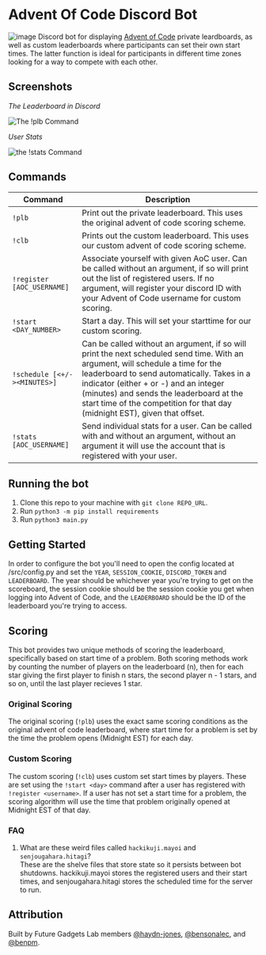 # Advent Of Code Discord Bot
![image](https://user-images.githubusercontent.com/9584084/141237987-6867c86d-58f5-4d1b-85be-f77bbc34a054.png)
Discord bot for displaying [Advent of Code](https://adventofcode.com) private leardboards, as well as custom leaderboards where participants can set their own start times. The latter function is ideal for participants in different time zones looking for a way to compete with each other.

## Screenshots

*The Leaderboard in Discord*

![The !plb Command](https://media.discordapp.net/attachments/732435214986510340/914383644288766012/unknown.png?width=944&height=678)

*User Stats*

![the !stats Command](https://media.discordapp.net/attachments/732435214986510340/914385531528433704/unknown.png?width=324&height=678)

## Commands
| Command                    | Description |
| -----------                | ----------- |
| `!plb`                     | Print out the private leaderboard. This uses the original advent of code scoring scheme.|
| `!clb`                     | Prints out the custom leaderboard. This uses our custom advent of code scoring scheme.|
| `!register [AOC_USERNAME]`     | Associate yourself with given AoC user. Can be called without an argument, if so will print out the list of registered users. If no argument, will register your discord ID with your Advent of Code username for custom scoring.|
| `!start <DAY_NUMBER>` | Start a day. This will set your starttime for our custom scoring. |
| `!schedule [<+/-><MINUTES>]` | Can be called without an argument, if so will print the next scheduled send time. With an argument, will schedule a time for the leaderboard to send automatically. Takes in a indicator (either + or -)  and an integer (minutes) and sends the leaderboard at the start time of the competition for that day (midnight EST), given that offset. |
| `!stats [AOC_USERNAME]` | Send individual stats for a user. Can be called with and without an argument, without an argument it will use the account that is registered with your user. |

## Running the bot
1. Clone this repo to your machine with `git clone REPO_URL`. 
2. Run `python3 -m pip install requirements`
3. Run `python3 main.py`

## Getting Started
In order to configure the bot you'll need to open the config located at /src/config.py and set the `YEAR`, `SESSION_COOKIE`, `DISCORD_TOKEN` and `LEADERBOARD`. The year should be whichever year you're trying to get on the scoreboard, the session cookie should be the session cookie you get when logging into Advent of Code, and the `LEADERBOARD` should be the ID of the leaderboard you're trying to access.

## Scoring
This bot provides two unique methods of scoring the leaderboard, specifically based on start time of a problem. Both scoring methods work by counting the number of players on the leaderboard (n), then for each star giving the first player to finish n stars, the second player n - 1 stars, and so on, until the last player recieves 1 star. 

### Original Scoring
The original scoring (`!plb`) uses the exact same scoring conditions as the original advent of code leaderboard, where start time for a problem is set by the time the problem opens (Midnight EST) for each day. 

### Custom Scoring
The custom scoring (`!clb`) uses custom set start times by players. These are set using the `!start <day>` command after a user has registered with `!register <username>`. If a user has not set a start time for a problem, the scoring algorithm will use the time that problem originally opened at Midnight EST of that day.

### FAQ
1. What are these weird files called `hackikuji.mayoi` and `senjougahara.hitagi`?  
These are the shelve files that store state so it persists between bot shutdowns. hackikuji.mayoi stores the registered users and their start times, and senjougahara.hitagi stores the scheduled time for the server to run.

## Attribution
Built by Future Gadgets Lab members [@haydn-jones](https://github.com/haydn-jones), [@bensonalec](https://github.com/bensonalec), and [@benpm](https://github.com/benpm).
